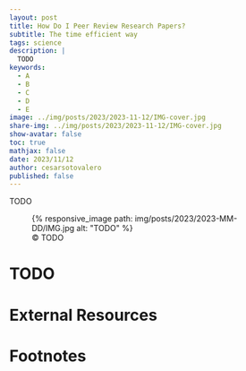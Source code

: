 ```yaml
---
layout: post
title: How Do I Peer Review Research Papers?
subtitle: The time efficient way
tags: science
description: |
  TODO
keywords:
  - A
  - B
  - C
  - D
  - E
image: ../img/posts/2023/2023-11-12/IMG-cover.jpg
share-img: ../img/posts/2023/2023-11-12/IMG-cover.jpg
show-avatar: false
toc: true
mathjax: false
date: 2023/11/12
author: cesarsotovalero
published: false
---
```


[//]: # (My writing process:)
[//]: # (I start with 3 questions at the top:)
[//]: # (- What problem am I solving?)
[//]: # (- What are the benefits of solving it?)
[//]: # (- What emotion am I generating?)
[//]: # (From these questions, I create:)
[//]: # (- At least 5 headlines)
[//]: # (- The bullet point summary)
[//]: # (Then I fill in the details.)

TODO

<figure class="jb_picture">
  {% responsive_image path: img/posts/2023/2023-MM-DD/IMG.jpg alt: "TODO" %}
  <figcaption class="stroke"> 
    &#169; TODO
  </figcaption>
</figure>

# TODO

# External Resources

# Footnotes



